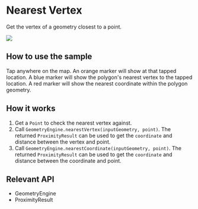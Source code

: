 # Nearest Vertex

Get the vertex of a geometry closest to a point.

![]("NearestVertex.png)

## How to use the sample

Tap anywhere on the map. An orange marker will show at that tapped location. A blue marker will show the polygon's nearest vertex to the tapped location. A red marker will show the nearest coordinate within the polygon geometry.

## How it works


1. Get a `Point` to check the nearest vertex against.
2. Call `GeometryEngine.nearestVertex(inputGeometry, point)`. The returned `ProximityResult` can be used to get the `coordinate` and distance between the vertex and point.
3. Call `GeometryEngine.nearestCoordinate(inputGeometry, point)`. The returned `ProximityResult` can be used to get the `coordinate` and distance between the coordinate and point.


## Relevant API


* GeometryEngine
* ProximityResult

